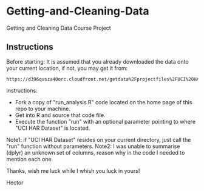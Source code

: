 # Getting-and-Cleaning-Data
Getting and Cleaning Data Course Project

Instructions
---
Before starting: It is assumed that you already downloaded the data onto your current location, if not, you may get it from:

    https://d396qusza40orc.cloudfront.net/getdata%2Fprojectfiles%2FUCI%20HAR%20Dataset.zip

Instructions:
* Fork a copy of "run_analysis.R" code located on the home page of this repo to your machine.
* Get into R and source that code file.
* Execute the function "run" with an optional parameter pointing to where "UCI HAR Dataset" is located.

Note1: if "UCI HAR Dataset" resides on your current directory, just call the "run" function without parameters.
Note2: I was unable to summarise (dplyr) an unknown set of columns, reason why in the code I needed to mention each one.

Thanks, wish me luck while I whish you luck in yours!

Hector
